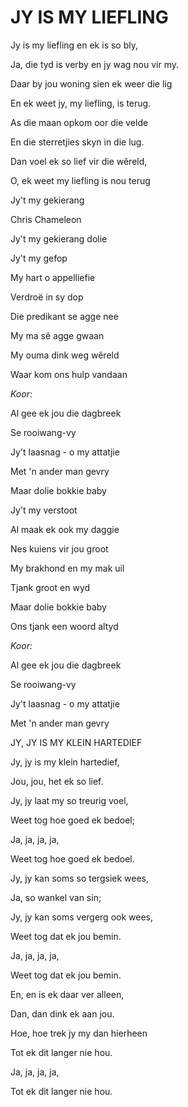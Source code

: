 # JY IS MY LIEFLING

Jy is my liefling en ek is so bly,

Ja, die tyd is verby en jy wag nou vir my.

Daar by jou woning sien ek weer die lig

En ek weet jy, my liefling, is terug.


As die maan opkom oor die velde

En die sterretjies skyn in die lug.

Dan voel ek so lief vir die wêreld,

O, ek weet my liefling is nou terug


Jy't my gekierang

Chris Chameleon


Jy't my gekierang dolie

Jy't my gefop

My hart o appelliefie

Verdroë in sy dop

Die predikant se agge nee

My ma sê agge gwaan

My ouma dink weg wêreld

Waar kom ons hulp vandaan


_Koor:_

Al gee ek jou die dagbreek

Se rooiwang-vy

Jy't laasnag - o my attatjie

Met 'n ander man gevry


Maar dolie bokkie baby

Jy't my verstoot

Al maak ek ook my daggie

Nes kuiens vir jou groot

My brakhond en my mak uil

Tjank groot en wyd

Maar dolie bokkie baby

Ons tjank een woord altyd


_Koor:_

Al gee ek jou die dagbreek

Se rooiwang-vy

Jy't laasnag - o my attatjie

Met 'n ander man gevry


JY, JY IS MY KLEIN HARTEDIEF


Jy, jy is my klein hartedief,

Jou, jou, het ek so lief.

Jy, jy laat my so treurig voel,

Weet tog hoe goed ek bedoel;

Ja, ja, ja, ja,

Weet tog hoe goed ek bedoel.


Jy, jy kan soms so tergsiek wees,

Ja, so wankel van sin;

Jy, jy kan soms vergerg ook wees,

Weet tog dat ek jou bemin.

Ja, ja, ja, ja,

Weet tog dat ek jou bemin.


En, en is ek daar ver alleen,

Dan, dan dink ek aan jou.

Hoe, hoe trek jy my dan hierheen

Tot ek dit langer nie hou.

Ja, ja, ja, ja,

Tot ek dit langer nie hou.

